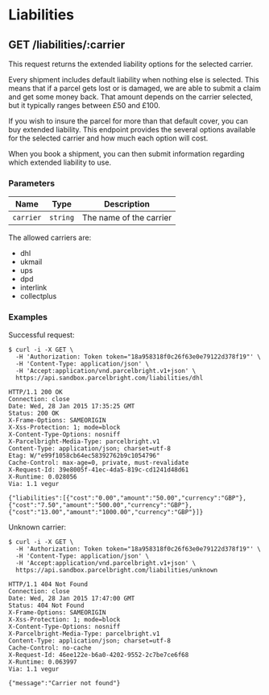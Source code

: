 # Liabilities

## GET /liabilities/:carrier

This request returns the extended liability options for the selected carrier.

Every shipment includes default liability when nothing else is selected. This
means that if a parcel gets lost or is damaged, we are able to submit a claim
and get some money back. That amount depends on the carrier selected, but it
typically ranges between £50 and £100.

If you wish to insure the parcel for more than that default cover, you can buy
extended liability. This endpoint provides the several options available for the
selected carrier and how much each option will cost.

When you book a shipment, you can then submit information regarding which
extended liability to use.

### Parameters

Name | Type | Description
-----|------|-------------
`carrier`|`string` | The name of the carrier

The allowed carriers are:

- dhl
- ukmail
- ups
- dpd
- interlink
- collectplus

### Examples

Successful request:

    $ curl -i -X GET \
      -H 'Authorization: Token token="18a958318f0c26f63e0e79122d378f19"' \
      -H 'Content-Type: application/json' \
      -H 'Accept:application/vnd.parcelbright.v1+json' \
      https://api.sandbox.parcelbright.com/liabilities/dhl

    HTTP/1.1 200 OK
    Connection: close
    Date: Wed, 28 Jan 2015 17:35:25 GMT
    Status: 200 OK
    X-Frame-Options: SAMEORIGIN
    X-Xss-Protection: 1; mode=block
    X-Content-Type-Options: nosniff
    X-Parcelbright-Media-Type: parcelbright.v1
    Content-Type: application/json; charset=utf-8
    Etag: W/"e99f1058cb64ec58392762b9c1054796"
    Cache-Control: max-age=0, private, must-revalidate
    X-Request-Id: 39e8005f-41ec-4da5-819c-cd1241d48d61
    X-Runtime: 0.028056
    Via: 1.1 vegur

    {"liabilities":[{"cost":"0.00","amount":"50.00","currency":"GBP"},{"cost":"7.50","amount":"500.00","currency":"GBP"},{"cost":"13.00","amount":"1000.00","currency":"GBP"}]}

Unknown carrier:

    $ curl -i -X GET \
      -H 'Authorization: Token token="18a958318f0c26f63e0e79122d378f19"' \
      -H 'Content-Type: application/json' \
      -H 'Accept:application/vnd.parcelbright.v1+json' \
      https://api.sandbox.parcelbright.com/liabilities/unknown

    HTTP/1.1 404 Not Found
    Connection: close
    Date: Wed, 28 Jan 2015 17:47:00 GMT
    Status: 404 Not Found
    X-Frame-Options: SAMEORIGIN
    X-Xss-Protection: 1; mode=block
    X-Content-Type-Options: nosniff
    X-Parcelbright-Media-Type: parcelbright.v1
    Content-Type: application/json; charset=utf-8
    Cache-Control: no-cache
    X-Request-Id: 46ee122e-b6a0-4202-9552-2c7be7ce6f68
    X-Runtime: 0.063997
    Via: 1.1 vegur

    {"message":"Carrier not found"}
